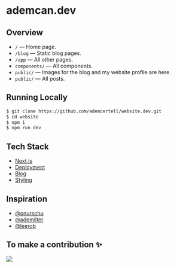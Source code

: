 # ademcan.dev

## Overview
- `/` — Home page.
- `/blog` — Static blog pages.
- `/app` — All other pages.
- `components/` — All components.
- `public/` — Images for the blog and my website profile are here.
- `public/` — All posts.

## Running Locally
```bash
$ git clone https://github.com/ademcertell/website.dev.git
$ cd website
$ npm i
$ npm run dev
```

## Tech Stack
- [Next.js](https://nextjs.org/)
- [Deployment](https://vercel.com/)
- [Blog](https://github.com/hashicorp/next-mdx-remote)
- [Styling](https://tailwindcss.com/)


## Inspiration
- [@onurschu](https://x.com/onurschu)
- [@ademilter](https://x.com/ademilter)
- [@leerob](https://x.com/leeerob)


## To make a contribution ✨
<a href="https://buymeacoffee.com/ademcancertell"><img src="https://img.buymeacoffee.com/button-api/?text=Buy me a coffee&emoji=&slug=onurhan&button_colour=FFDD00&font_colour=000000&font_family=Inter&outline_colour=000000&coffee_colour=ffffff" /></a>